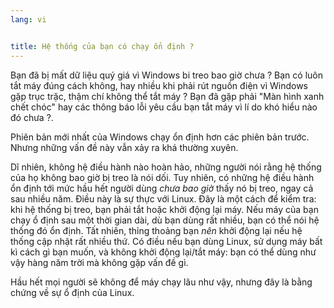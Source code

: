 ```yaml
---
lang: vi


title: Hệ thống của bạn có chạy ổn định ?
---
```


Bạn đã bị mất dữ liệu quý giá vì Windows bi treo bao giờ chưa ? Bạn có luôn tắt máy đúng 
cách không, hay nhiều khi phải rút nguồn điện vì Windows gặp trục trặc, thậm chí không thể 
tắt máy ? Bạn đã gặp phải "Màn hình xanh chết chóc" hay các thông báo lỗi yêu cầu bạn tắt 
máy vì lí do khó hiểu nào đó chưa ?.

Phiên bản mới nhất của Windows chạy ổn định hơn các phiên bản trước. Nhưng những vấn 
đề này vẫn xảy ra khá thường xuyên.

Dĩ nhiên, không hệ điều hành nào hoàn hảo, những người nói rằng hệ thống của họ 
không bao giờ bị treo là nói dối. Tuy nhiên, có những hệ điều hành ổn định tới mức 
hầu hết người dùng <i>chưa bao giờ</i> thấy nó bị treo, ngay cả sau nhiều năm. Điều này 
là sự thực với Linux. Đây là một cách để kiểm tra: khi hệ thống bị treo, bạn phải tắt hoặc 
khởi động lại máy. Nếu máy của bạn chạy ổ định sau một thời gian dài, dù bạn dùng rất 
nhiều, bạn có thể nói hệ thống đó ổn định. Tất nhiên, thỉng thoảng bạn <i>nên</i> khởi động 
lại nếu hệ thống cập nhật rất nhiều thứ. Có điều nếu bạn dùng Linux, sử dụng máy bất kì cách 
gì bạn muốn, và không khởi động lại/tắt máy: bạn có thể dùng như vậy hàng năm trời mà không 
gặp vấn đề gì.

Hầu hết mọi người sẽ không để máy chạy lâu như vậy, nhưng đây là bằng chứng về 
sự ổ định của Linux.




